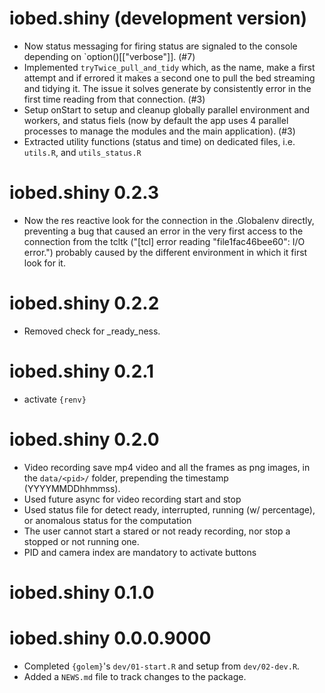 # iobed.shiny (development version)

* Now status messaging for firing status are signaled to the console depending on `option()[["verbose"]]. (#7)
* Implemented `tryTwice_pull_and_tidy` which, as the name, make a first attempt and if errored it makes a second one to pull the bed streaming and tidying it. The issue it solves generate by consistently error in the first time reading from that connection. (#3)
* Setup onStart to setup and cleanup globally parallel environment and workers, and status fiels (now by default the app uses 4 parallel processes to manage the modules and the main application). (#3)
* Extracted utility functions (status and time) on dedicated files, i.e. `utils.R`, and `utils_status.R`

# iobed.shiny 0.2.3

* Now the res reactive look for the connection in the .Globalenv directly, preventing a bug that caused an error in the very first access to the connection from the tcltk ("[tcl] error reading "file1fac46bee60": I/O error.") probably caused by the different environment in which it first look for it.

# iobed.shiny 0.2.2

* Removed check for _ready_ness.

# iobed.shiny 0.2.1

* activate `{renv}`

# iobed.shiny 0.2.0

* Video recording save mp4 video and all the frames as png images, in the `data/<pid>/` folder, prepending the timestamp (YYYYMMDDhhmmss).
* Used future async for video recording start and stop
* Used status file for detect ready, interrupted, running (w/ percentage), or anomalous status for the computation
* The user cannot start a stared or not ready recording, nor stop a stopped or not running one.
* PID and camera index are mandatory to activate buttons

# iobed.shiny 0.1.0

# iobed.shiny 0.0.0.9000

* Completed `{golem}`'s `dev/01-start.R` and setup from `dev/02-dev.R`.
* Added a `NEWS.md` file to track changes to the package.
